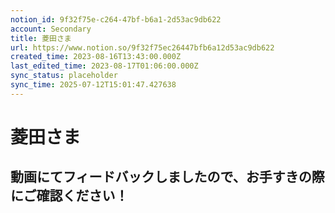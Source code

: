 ```yaml
---
notion_id: 9f32f75e-c264-47bf-b6a1-2d53ac9db622
account: Secondary
title: 菱田さま
url: https://www.notion.so/9f32f75ec26447bfb6a12d53ac9db622
created_time: 2023-08-16T13:43:00.000Z
last_edited_time: 2023-08-17T01:06:00.000Z
sync_status: placeholder
sync_time: 2025-07-12T15:01:47.427638
---
```

# 菱田さま

動画にてフィードバックしましたので、お手すきの際にご確認ください！
---